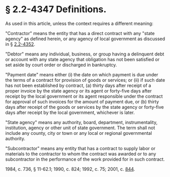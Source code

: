 # § 2.2-4347 Definitions.

<p>As used in this article, unless the context requires a different meaning:</p><p>"Contractor" means the entity that has a direct contract with any "state agency" as defined herein, or any agency of local government as discussed in § <a href='http://law.lis.virginia.gov/vacode/2.2-4352/'>2.2-4352</a>.</p><p>"Debtor" means any individual, business, or group having a delinquent debt or account with any state agency that obligation has not been satisfied or set aside by court order or discharged in bankruptcy.</p><p>"Payment date" means either (i) the date on which payment is due under the terms of a contract for provision of goods or services; or (ii) if such date has not been established by contract, (a) thirty days after receipt of a proper invoice by the state agency or its agent or forty-five days after receipt by the local government or its agent responsible under the contract for approval of such invoices for the amount of payment due, or (b) thirty days after receipt of the goods or services by the state agency or forty-five days after receipt by the local government, whichever is later.</p><p>"State agency" means any authority, board, department, instrumentality, institution, agency or other unit of state government. The term shall not include any county, city or town or any local or regional governmental authority.</p><p>"Subcontractor" means any entity that has a contract to supply labor or materials to the contractor to whom the contract was awarded or to any subcontractor in the performance of the work provided for in such contract.</p><p>1984, c. 736, § 11-62.1; 1990, c. 824; 1992, c. 75; 2001, c. <a href='http://lis.virginia.gov/cgi-bin/legp604.exe?011+ful+CHAP0844'>844</a>.</p>
